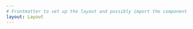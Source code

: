```yaml
---
# Frontmatter to set up the layout and possibly import the component
layout: Layout
---
```


<ProjectDetails :projectId="3" />
